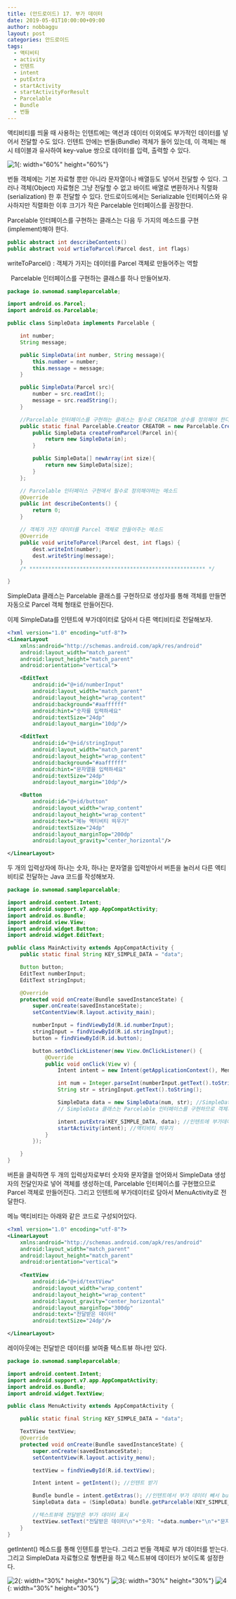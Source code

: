 ```yaml
---
title: (안드로이드) 17. 부가 데이터
date: 2019-05-01T10:00:00+09:00
author: nobbaggu
layout: post
categories: 안드로이드
tags:
  - 액티비티
  - activity
  - 인텐트
  - intent
  - putExtra
  - startActivity
  - startActivityForResult
  - Parcelable
  - Bundle
  - 번들
---
```


액티비티를 띄울 때 사용하는 인텐트에는 액션과 데이터 이외에도 부가적인 데이터를 넣어서 전달할 수도 있다. 인텐트 안에는 번들(Bundle) 객체가 들어 있는데, 이 객체는 해시 테이블과 유사하여 key-value 쌍으로 데이터를 입력, 출력할 수 있다.

![1](/images/android/17/1.png){: width="60%" height="60%"}

번들 객체에는 기본 자료형 뿐만 아니라 문자열이나 배열등도 넣어서 전달할 수 있다. 그러나 객체(Object) 자료형은 그냥 전달할 수 없고 바이트 배열로 변환하거나 직렬화(serialization) 한 후 전달할 수 있다. 안드로이드에서는 Serializable 인터페이스와 유사하지만 직렬화한 이후 크기가 작은 Parcelable 인터페이스를 권장한다.

Parcelable 인터페이스를 구현하는 클래스는 다음 두 가지의 메소드를 구현(implement)해야 한다.

~~~ java
public abstract int describeContents()
public abstract void wrtieToParcel(Parcel dest, int flags)
~~~

writeToParcel() : 객체가 가지는 데이터를 Parcel 객체로 만들어주는 역할

&nbsp;
Parcelable 인터페이스를 구현하는 클래스를 하나 만들어보자.
~~~ java
package io.swnomad.sampleparcelable;

import android.os.Parcel;
import android.os.Parcelable;

public class SimpleData implements Parcelable {

    int number;
    String message;

    public SimpleData(int number, String message){
        this.number = number;
        this.message = message;
    }

    public SimpleData(Parcel src){
        number = src.readInt();
        message = src.readString();
    }

    //Parcelable 인터페이스를 구현하는 클래스는 필수로 CREATOR 상수를 정의해야 한다.
    public static final Parcelable.Creator CREATOR = new Parcelable.Creator(){
        public SimpleData createFromParcel(Parcel in){
            return new SimpleData(in);
        }

        public SimpleData[] newArray(int size){
            return new SimpleData[size];
        }
    };

    // Parcelable 인터페이스 구현에서 필수로 정의해야하는 메소드
    @Override
    public int describeContents() {
        return 0;
    }

    // 객체가 가진 데이터를 Parcel 객체로 만들어주는 메소드
    @Override
    public void writeToParcel(Parcel dest, int flags) {
        dest.writeInt(number);
        dest.writeString(message);
    }
    /* ******************************************************** */

}
~~~

SimpleData 클래스는 Parcelable 클래스를 구현하므로 생성자를 통해 객체를 만들면 자동으로 Parcel 객체 형태로 만들어진다.

이제 SimpleData를 인텐트에 부가데이터로 담아서 다른 액티비티로 전달해보자.

~~~ xml
<?xml version="1.0" encoding="utf-8"?>
<LinearLayout
    xmlns:android="http://schemas.android.com/apk/res/android"
    android:layout_width="match_parent"
    android:layout_height="match_parent"
    android:orientation="vertical">

    <EditText
        android:id="@+id/numberInput"
        android:layout_width="match_parent"
        android:layout_height="wrap_content"
        android:background="#aaffffff"
        android:hint="숫자를 입력하세요"
        android:textSize="24dp"
        android:layout_margin="10dp"/>

    <EditText
        android:id="@+id/stringInput"
        android:layout_width="match_parent"
        android:layout_height="wrap_content"
        android:background="#aaffffff"
        android:hint="문자열을 입력하세요"
        android:textSize="24dp"
        android:layout_margin="10dp"/>

    <Button
        android:id="@+id/button"
        android:layout_width="wrap_content"
        android:layout_height="wrap_content"
        android:text="메뉴 액티비티 띄우기"
        android:textSize="24dp"
        android:layout_marginTop="200dp"
        android:layout_gravity="center_horizontal"/>

</LinearLayout>
~~~

두 개의 입력상자에 하나는 숫자, 하나는 문자열을 입력받아서 버튼을 눌러서 다른 액티비티로 전달하는 Java 코드를 작성해보자.

~~~ java
package io.swnomad.sampleparcelable;

import android.content.Intent;
import android.support.v7.app.AppCompatActivity;
import android.os.Bundle;
import android.view.View;
import android.widget.Button;
import android.widget.EditText;

public class MainActivity extends AppCompatActivity {
    public static final String KEY_SIMPLE_DATA = "data";

    Button button;
    EditText numberInput;
    EditText stringInput;

    @Override
    protected void onCreate(Bundle savedInstanceState) {
        super.onCreate(savedInstanceState);
        setContentView(R.layout.activity_main);

        numberInput = findViewById(R.id.numberInput);
        stringInput = findViewById(R.id.stringInput);
        button = findViewById(R.id.button);

        button.setOnClickListener(new View.OnClickListener() {
            @Override
            public void onClick(View v) {
                Intent intent = new Intent(getApplicationContext(), MenuActivity.class);

                int num = Integer.parseInt(numberInput.getText().toString());
                String str = stringInput.getText().toString();

                SimpleData data = new SimpleData(num, str); //SimpleData 객체 생성
                // SimpleData 클래스는 Parcelable 인터페이스를 구현하므로 객체가 Parcel 객체 형태로 만들어진다.

                intent.putExtra(KEY_SIMPLE_DATA, data); //인텐트에 부가데이터로 SimpleData 객체 넣기
                startActivity(intent); //액티비티 띄우기
            }
        });

    }
}
~~~

버튼을 클릭하면 두 개의 입력상자로부터 숫자와 문자열을 얻어와서 SimpleData 생성자의 전달인자로 넣어 객체를 생성하는데, Parcelable 인터페이스를 구현했으므로 Parcel 객체로 만들어진다. 그리고 인텐트에 부가데이터로 담아서 MenuActivity로 전달한다.

메뉴 액티비티는 아래와 같은 코드로 구성되어있다.

~~~ xml
<?xml version="1.0" encoding="utf-8"?>
<LinearLayout
    xmlns:android="http://schemas.android.com/apk/res/android"
    android:layout_width="match_parent"
    android:layout_height="match_parent"
    android:orientation="vertical">
    
    <TextView
        android:id="@+id/textView"
        android:layout_width="wrap_content"
        android:layout_height="wrap_content"
        android:layout_gravity="center_horizontal"
        android:layout_marginTop="300dp"
        android:text="전달받은 데이터"
        android:textSize="24dp"/>

</LinearLayout>
~~~

레이아웃에는 전달받은 데이터를 보여줄 텍스트뷰 하나만 있다.

~~~ java
package io.swnomad.sampleparcelable;

import android.content.Intent;
import android.support.v7.app.AppCompatActivity;
import android.os.Bundle;
import android.widget.TextView;

public class MenuActivity extends AppCompatActivity {

    public static final String KEY_SIMPLE_DATA = "data";

    TextView textView;
    @Override
    protected void onCreate(Bundle savedInstanceState) {
        super.onCreate(savedInstanceState);
        setContentView(R.layout.activity_menu);

        textView = findViewById(R.id.textView);

        Intent intent = getIntent(); //인텐트 받기

        Bundle bundle = intent.getExtras(); //인텐트에서 부가 데이터 빼서 bundle 객체로 저장
        SimpleData data = (SimpleData) bundle.getParcelable(KEY_SIMPLE_DATA); //Parcel 객체 빼내서 SimpleData 타입으로 변환

        //텍스트뷰에 전달받은 부가 데이터 표시
        textView.setText("전달받은 데이터\n"+"숫자: "+data.number+"\n"+"문자열: "+data.message);
    }
}
~~~

getIntent() 메소드를 통해 인텐트를 받는다. 그리고 번들 객체로 부가 데이터를 받는다. 그리고 SimpleData 자료형으로 형변환을 하고 텍스트뷰에 데이터가 보이도록 설정한다.

![2](/images/android/17/2.jpg){: width="30%" height="30%"}
![3](/images/android/17/3.jpg){: width="30%" height="30%"}
![4](/images/android/17/4.jpg){: width="30%" height="30%"}
